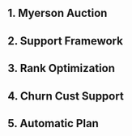 ## 1. Myerson Auction

## 2. Support Framework

## 3. Rank Optimization

## 4. Churn Cust Support

## 5. Automatic Plan
